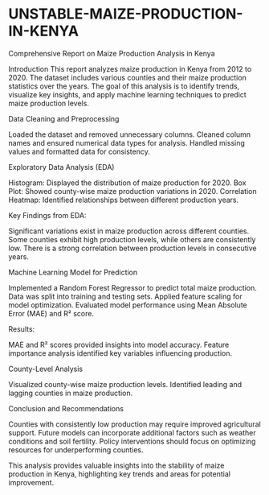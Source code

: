 # UNSTABLE-MAIZE-PRODUCTION-IN-KENYA
Comprehensive Report on Maize Production Analysis in Kenya

Introduction This report analyzes maize production in Kenya from 2012 to 2020. The dataset includes various counties and their maize production statistics over the years. The goal of this analysis is to identify trends, visualize key insights, and apply machine learning techniques to predict maize production levels.

Data Cleaning and Preprocessing

Loaded the dataset and removed unnecessary columns.
Cleaned column names and ensured numerical data types for analysis.
Handled missing values and formatted data for consistency.

Exploratory Data Analysis (EDA)

Histogram: Displayed the distribution of maize production for 2020.
Box Plot: Showed county-wise maize production variations in 2020.
Correlation Heatmap: Identified relationships between different production years.

Key Findings from EDA:

Significant variations exist in maize production across different counties.
Some counties exhibit high production levels, while others are consistently low.
There is a strong correlation between production levels in consecutive years.

Machine Learning Model for Prediction

Implemented a Random Forest Regressor to predict total maize production.
Data was split into training and testing sets.
Applied feature scaling for model optimization.
Evaluated model performance using Mean Absolute Error (MAE) and R² score.

Results:

MAE and R² scores provided insights into model accuracy.
Feature importance analysis identified key variables influencing production.

County-Level Analysis

Visualized county-wise maize production levels.
Identified leading and lagging counties in maize production.

Conclusion and Recommendations

Counties with consistently low production may require improved agricultural support.
Future models can incorporate additional factors such as weather conditions and soil fertility.
Policy interventions should focus on optimizing resources for underperforming counties.

This analysis provides valuable insights into the stability of maize production in Kenya, highlighting key trends and areas for potential improvement.
